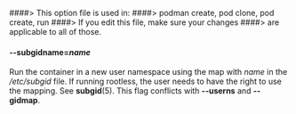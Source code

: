 ####> This option file is used in:
####>   podman create, pod clone, pod create, run
####> If you edit this file, make sure your changes
####> are applicable to all of those.
#### **--subgidname**=*name*

Run the container in a new user namespace using the map with _name_ in the _/etc/subgid_ file.
If running rootless, the user needs to have the right to use the mapping. See **subgid**(5).
This flag conflicts with **--userns** and **--gidmap**.
